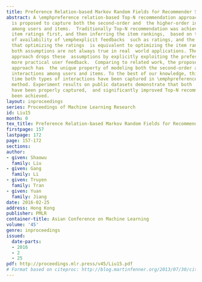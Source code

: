 ```yaml
---
title: Preference Relation-based Markov Random Fields for Recommender Systems
abstract: A \emphpreference relation-based Top-N recommendation approach,  \emphPrefMRF,
  is proposed to capture both the second-order and  the higher-order interactions
  among users and items.  Traditionally Top-N recommendation was achieved by predicting  the
  item ratings first, and then inferring the item rankings,  based on the assumption
  of availability of \emphexplicit feedbacks  such as ratings, and the assumption
  that optimizing the ratings  is equivalent to optimizing the item rankings.  Nevertheless,
  both assumptions are not always true in real  world applications. The proposed \emphPrefMRF
  approach drops these  assumptions by explicitly exploiting the preference relations,  a
  more practical user feedback.  Comparing to related work, the proposed \emphPrefMRF
  approach has  the unique property of modeling both the second-order and the  higher-order
  interactions among users and items. To the best of our knowledge, this is the first
  time both types of interactions have been captured in \emphpreference relation-based
  method. Experiment results on public datasets demonstrate that both  types of interactions
  have been properly captured,  and significantly improved Top-N recommendation performance  has
  been achieved.
layout: inproceedings
series: Proceedings of Machine Learning Research
id: Liu15
month: 0
tex_title: Preference Relation-based Markov Random Fields for Recommender Systems
firstpage: 157
lastpage: 172
page: 157-172
sections: 
author:
- given: Shaowu
  family: Liu
- given: Gang
  family: Li
- given: Truyen
  family: Tran
- given: Yuan
  family: Jiang
date: 2016-02-25
address: Hong Kong
publisher: PMLR
container-title: Asian Conference on Machine Learning
volume: '45'
genre: inproceedings
issued:
  date-parts:
  - 2016
  - 2
  - 25
pdf: http://proceedings.mlr.press/v45/Liu15.pdf
# Format based on citeproc: http://blog.martinfenner.org/2013/07/30/citeproc-yaml-for-bibliographies/
---
```

